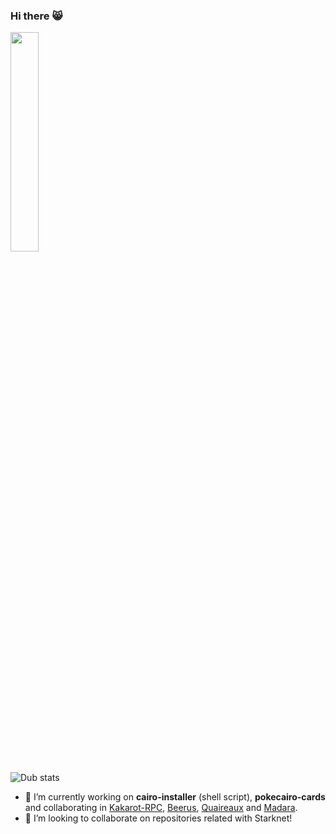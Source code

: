 ### Hi there 😸
<img src="https://user-images.githubusercontent.com/58611754/236744178-b1753fb6-c647-473a-bc7b-77cd687c6a82.gif" width="30%" />

![Dub stats](https://github-readme-stats.vercel.app/api?username=dubzn&theme=material-palenight&show_icons=true) 

- 🔭 I’m currently working on **cairo-installer** (shell script), **pokecairo-cards** and collaborating in [Kakarot-RPC](https://github.com/sayajin-labs/kakarot-rpc), [Beerus](https://github.com/keep-starknet-strange/beerus), [Quaireaux](https://github.com/keep-starknet-strange/quaireaux) and [Madara](https://github.com/keep-starknet-strange/madara).
- 👯 I’m looking to collaborate on repositories related with Starknet! 

